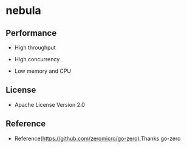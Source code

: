 # nebula

## Performance

* High throughput

* High concurrency

* Low memory and CPU


## License

* Apache License Version 2.0


## Reference

* Reference(https://github.com/zeromicro/go-zero),Thanks go-zero
